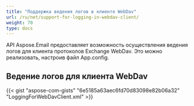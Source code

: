 ```yaml
---
title: "Поддержка ведения логов в клиенте WebDav"
url: /ru/net/support-for-logging-in-webdav-client/
weight: 70
type: docs
---
```



API Aspose.Email предоставляет возможность осуществления ведения логов для клиента протоколов Exchange WebDav. Это можно реализовать, настроив файл App.config.
## **Ведение логов для клиента WebDav**


{{< gist "aspose-com-gists" "6e5185a63aec6fd70d83098e82b06a32" "LoggingForWebDavClient.xml" >}}
